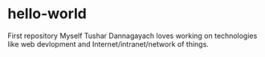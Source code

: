 # hello-world
First repository
Myself Tushar Dannagayach loves working on technologies like web devlopment and Internet/intranet/network of things. 
